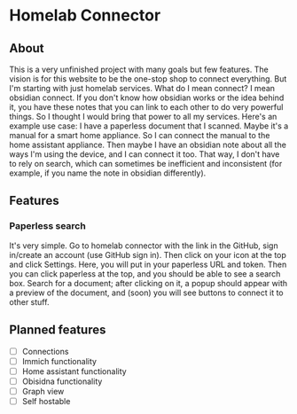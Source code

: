 # Homelab Connector

## About

This is a very unfinished project with many goals but few features. The vision is for this website to be the one-stop shop to connect everything. But I'm starting with just homelab services. What do I mean connect? I mean obsidian connect. If you don't know how obsidian works or the idea behind it, you have these notes that you can link to each other to do very powerful things. So I thought I would bring that power to all my services. Here's an example use case: I have a paperless document that I scanned. Maybe it's a manual for a smart home appliance. So I can connect the manual to the home assistant appliance. Then maybe I have an obsidian note about all the ways I'm using the device, and I can connect it too. That way, I don't have to rely on search, which can sometimes be inefficient and inconsistent (for example, if you name the note in obsidian differently).

## Features

### Paperless search

It's very simple. Go to homelab connector with the link in the GitHub, sign in/create an account (use GitHub sign in). Then click on your icon at the top and click Settings. Here, you will put in your paperless URL and token. Then you can click paperless at the top, and you should be able to see a search box. Search for a document; after clicking on it, a popup should appear with a preview of the document, and (soon) you will see buttons to connect it to other stuff.

## Planned features

- [ ] Connections
- [ ] Immich functionality
- [ ] Home assistant functionality
- [ ] Obisidna functionality
- [ ] Graph view
- [ ] Self hostable
